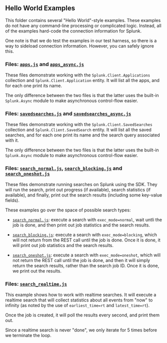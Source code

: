 ## Hello World Examples

This folder contains several "Hello World"-style examples. These examples do
not have any command-line processing or complicated logic. Instead, all
of the examples hard-code the connection information for Splunk.

One note is that we do test the examples in our test harness, so there is
a way to sideload connection information. However, you can safely ignore this.

### Files: [`apps.js`] and [`apps_async.js`]

These files demonstrate working with the `Splunk.Client.Applications` collection
and `Splunk.Client.Application` entity. It will list all the apps, and for each
one print its name.

The only difference between the two files is that the latter uses the built-in
`Splunk.Async` module to make asynchronous control-flow easier.

### Files: [`savedsearches.js`] and [`savedsearches_async.js`]

These files demonstrate working with the `Splunk.Client.SavedSearches` collection
and `Splunk.Client.SavedSearch` entity. It will list all the saved searches, and 
for each one print its name and the search query associated with it.

The only difference between the two files is that the latter uses the built-in
`Splunk.Async` module to make asynchronous control-flow easier.

### Files: [`search_normal.js`], [`search_blocking.js`] and [`search_oneshot.js`]

These files demonstrate running searches on Splunk using the SDK. They will
run the search, print out progress (if available), search statistics 
(if available), and finally, print out the search results (including some
key-value fields).

These examples go over the space of possible search types:

* [`search_normal.js`]: execute a search with `exec_mode=normal`, wait untli the 
job is done, and then print out job statistics and the search results.

* [`search_blocking.js`]: execute a search with `exec_mode=blocking`, which will
not return from the REST call until the job is done. Once it is done, it will 
print out job statistics and the search results.

* [`search_oneshot.js`]: execute a search with `exec_mode=oneshot`, which will
not return the REST call until the job is done, and then it will simply return
the search results, rather than the search job ID. Once it is done, we print out
the results.

### Files: [`search_realtime.js`]

This example shows how to work with realtime searches. It will execute a realtime
search that will collect statistics about all events from "now" to infinity (as
noted by the use of `earliest_time=rt` and `latest_time=rt`).

Once the job is created, it will poll the results every second, and print them
out.

Since a realtime search is never "done", we only iterate for 5 times before
we terminate the loop.

[`apps.js`]:                https://github.com/splunk/splunk-sdk-javascript/tree/master/examples/node/helloworld/apps.js
[`apps_async.js`]:          https://github.com/splunk/splunk-sdk-javascript/tree/master/examples/node/helloworld/apps_async.js
[`savedsearches.js`]:       https://github.com/splunk/splunk-sdk-javascript/tree/master/examples/node/helloworld/savedsearches.js
[`savedsearches_async.js`]: https://github.com/splunk/splunk-sdk-javascript/tree/master/examples/node/helloworld/savedsearches_async.js
[`search_normal.js`]:       https://github.com/splunk/splunk-sdk-javascript/tree/master/examples/node/helloworld/search_normal.js
[`search_blocking.js`]:     https://github.com/splunk/splunk-sdk-javascript/tree/master/examples/node/helloworld/search_blocking.js
[`search_oneshot.js`]:      https://github.com/splunk/splunk-sdk-javascript/tree/master/examples/node/helloworld/search_oneshot.js
[`search_realtime.js`]:     https://github.com/splunk/splunk-sdk-javascript/tree/master/examples/node/helloworld/search_realtime.js